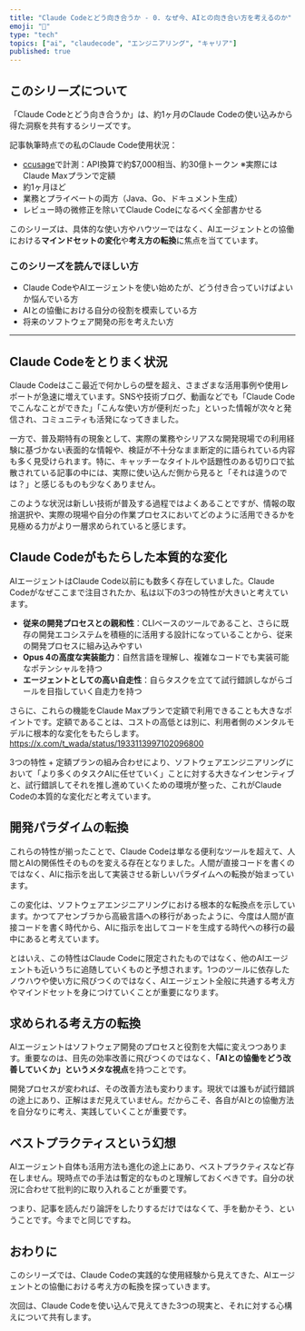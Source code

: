 ```yaml
---
title: "Claude Codeとどう向き合うか - 0. なぜ今、AIとの向き合い方を考えるのか"
emoji: "🎯"
type: "tech"
topics: ["ai", "claudecode", "エンジニアリング", "キャリア"]
published: true
---
```


## このシリーズについて

「Claude Codeとどう向き合うか」は、約1ヶ月のClaude Codeの使い込みから得た洞察を共有するシリーズです。

記事執筆時点での私のClaude Code使用状況：

- [ccusage](https://github.com/ryoppippi/ccusage)で計測：API換算で約$7,000相当、約30億トークン ※実際にはClaude Maxプランで定額
- 約1ヶ月ほど
- 業務とプライベートの両方（Java、Go、ドキュメント生成）
- レビュー時の微修正を除いてClaude Codeになるべく全部書かせる

このシリーズは、具体的な使い方やハウツーではなく、AIエージェントとの協働における**マインドセットの変化**や**考え方の転換**に焦点を当てています。

### このシリーズを読んでほしい方

- Claude CodeやAIエージェントを使い始めたが、どう付き合っていけばよいか悩んでいる方
- AIとの協働における自分の役割を模索している方
- 将来のソフトウェア開発の形を考えたい方

---

## Claude Codeをとりまく状況

Claude Codeはここ最近で何かしらの壁を超え、さまざまな活用事例や使用レポートが急速に増えています。SNSや技術ブログ、動画などでも「Claude Codeでこんなことができた」「こんな使い方が便利だった」といった情報が次々と発信され、コミュニティも活発になってきました。

一方で、普及期特有の現象として、実際の業務やシリアスな開発現場での利用経験に基づかない表面的な情報や、検証が不十分なまま断定的に語られている内容も多く見受けられます。特に、キャッチーなタイトルや話題性のある切り口で拡散されている記事の中には、実際に使い込んだ側から見ると「それは違うのでは？」と感じるものも少なくありません。

このような状況は新しい技術が普及する過程ではよくあることですが、情報の取捨選択や、実際の現場や自分の作業プロセスにおいてどのように活用できるかを見極める力がより一層求められていると感じます。

## Claude Codeがもたらした本質的な変化

AIエージェントはClaude Code以前にも数多く存在していました。Claude Codeがなぜここまで注目されたか、私は以下の3つの特性が大きいと考えています。

- **従来の開発プロセスとの親和性**：CLIベースのツールであること、さらに既存の開発エコシステムを積極的に活用する設計になっていることから、従来の開発プロセスに組み込みやすい
- **Opus 4の高度な実装能力**：自然言語を理解し、複雑なコードでも実装可能なポテンシャルを持つ
- **エージェントとしての高い自走性**：自らタスクを立てて試行錯誤しながらゴールを目指していく自走力を持つ

さらに、これらの機能をClaude Maxプランで定額で利用できることも大きなポイントです。定額であることは、コストの高低とは別に、利用者側のメンタルモデルに根本的な変化をもたらします。
<https://x.com/t_wada/status/1933113997102096800>

3つの特性 + 定額プランの組み合わせにより、ソフトウェアエンジニアリングにおいて「より多くのタスクAIに任せていく」ことに対する大きなインセンティブと、試行錯誤してそれを推し進めていくための環境が整った、これがClaude Codeの本質的な変化だと考えています。

## 開発パラダイムの転換

これらの特性が揃ったことで、Claude Codeは単なる便利なツールを超えて、人間とAIの関係性そのものを変える存在となりました。人間が直接コードを書くのではなく、AIに指示を出して実装させる新しいパラダイムへの転換が始まっています。

この変化は、ソフトウェアエンジニアリングにおける根本的な転換点を示しています。かつてアセンブラから高級言語への移行があったように、今度は人間が直接コードを書く時代から、AIに指示を出してコードを生成する時代への移行の最中にあると考えています。

とはいえ、この特性はClaude Codeに限定されたものではなく、他のAIエージェントも近いうちに追随していくものと予想されます。1つのツールに依存したノウハウや使い方に飛びつくのではなく、AIエージェント全般に共通する考え方やマインドセットを身につけていくことが重要になります。

## 求められる考え方の転換

AIエージェントはソフトウェア開発のプロセスと役割を大幅に変えつつあります。重要なのは、目先の効率改善に飛びつくのではなく、**「AIとの協働をどう改善していくか」というメタな視点**を持つことです。

開発プロセスが変われば、その改善方法も変わります。現状では誰もが試行錯誤の途上にあり、正解はまだ見えていません。だからこそ、各自がAIとの協働方法を自分なりに考え、実践していくことが重要です。

## ベストプラクティスという幻想

AIエージェント自体も活用方法も進化の途上にあり、ベストプラクティスなど存在しません。現時点での手法は暫定的なものと理解しておくべきです。自分の状況に合わせて批判的に取り入れることが重要です。

つまり、記事を読んだり論評をしたりするだけではなくて、手を動かそう、ということです。今までと同じですね。

## おわりに

このシリーズでは、Claude Codeの実践的な使用経験から見えてきた、AIエージェントとの協働における考え方の転換を探っていきます。

次回は、Claude Codeを使い込んで見えてきた3つの現実と、それに対する心構えについて共有します。
